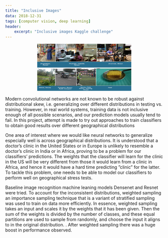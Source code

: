 ```yaml
---
title: "Inclusive Images"
data: 2018-12-31
tags: [computer vision, deep learning]
header:
    excerpt: "Inclusive images Kaggle challenge"
---
```

<p class="aligncenter">
    <img src="/images/inclusive_images.png" width="300" height="150"/>
</p>

<style>
.aligncenter {
    text-align: center;
}
</style>
Modern convolutional networks are not known to be robust against distributional skew, i.e. generalizing over different distributions in testing vs. training. However, in real world systems, training data is not inclusive enough of all possible scenarios, and our prediction models usually tend to fail. In this project, attempt is made to try out approaches to train classifiers to obtain good results over different geographical distributions

One area of interest where we would like neural networks to generalize especially well is across geographical distributions. It is understood that a doctor’s clinic in the United States or in Europe is unlikely to resemble a doctor’s clinic in India or in Africa, proving to be a problem for our classifiers’ predictions. The weights that the classifier will learn for the clinic in the US will be very different from those it would learn from a clinic in Africa, and hence it would have a hard time predicting ”clinic” for the latter. To tackle this problem, one needs to be able to model our classifiers to perform well on geographical stress tests.

Baseline image recognition machine leaning models Densenet and Resnet were tried. To account for the inconsistent distributions, weighted sampling  an importance sampling technique that is a variant of stratified sampling  was used to train on data more efficiently. In essence, weighted sampling takes an input and scales it by the weights that it has been given. Then the sum of the weights is divided by the number of classes, and these equal partitions are used to sample from randomly, and choose the input it aligns to in the original distribution. . After weighted sampling there was a huge boost in performance observed.

<a href="https://github.com/asbudhkar/Kaggle-Inclusive-Images-Challenge">